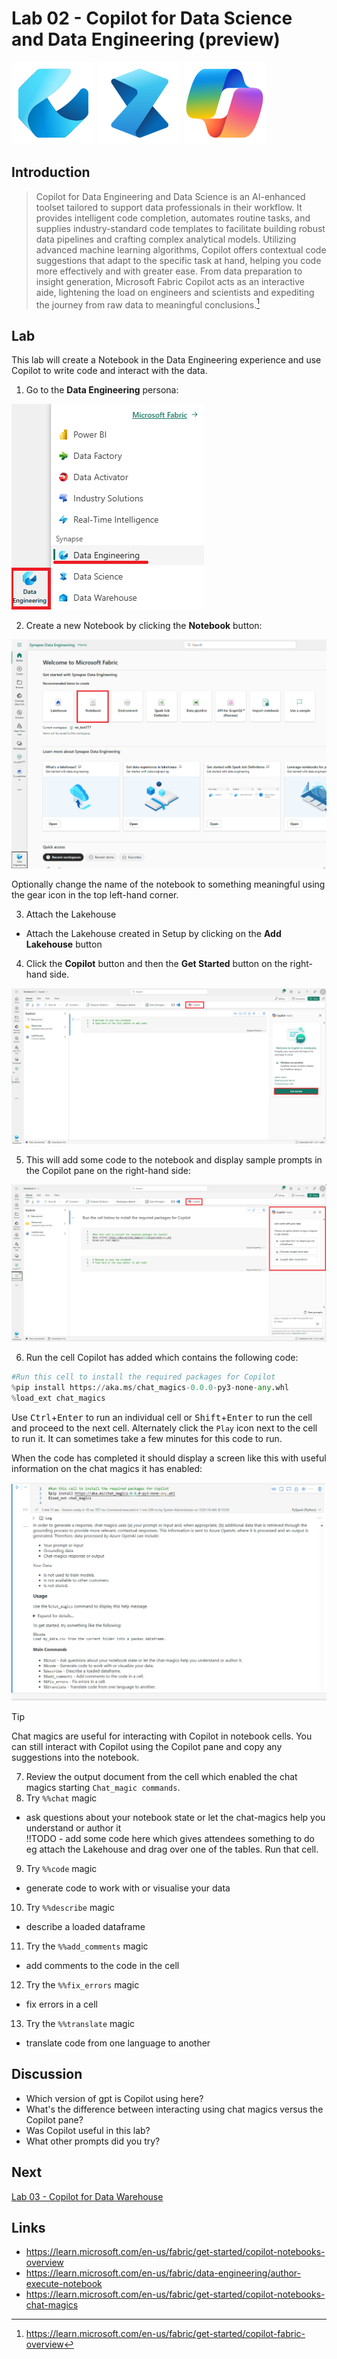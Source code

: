 # Lab 02 - Copilot for Data Science and Data Engineering (preview)

![Data Engineering](/images/dataengineering.svg)
![Data Science](/images/datascience.svg)
![Copilot](/images/copilot.svg)

## Introduction
> Copilot for Data Engineering and Data Science is an AI-enhanced toolset tailored to support data professionals in their workflow. It provides intelligent code completion, automates routine tasks, and supplies industry-standard code templates to facilitate building robust data pipelines and crafting complex analytical models. Utilizing advanced machine learning algorithms, Copilot offers contextual code suggestions that adapt to the specific task at hand, helping you code more effectively and with greater ease. From data preparation to insight generation, Microsoft Fabric Copilot acts as an interactive aide, lightening the load on engineers and scientists and expediting the journey from raw data to meaningful conclusions.[^1]

## Lab
This lab will create a Notebook in the Data Engineering experience and use Copilot to write code and interact with the data.

1. Go to the **Data Engineering** persona:

![Data Engineering persona](/labs/lab02/images/dataengineeringpersona.png)

2. Create a new Notebook by clicking the **Notebook** button:

![New Notebook](/labs/lab02/images/newnotebook.png)

Optionally change the name of the notebook to something meaningful using the gear icon in the top left-hand corner.

3. Attach the Lakehouse
- Attach the Lakehouse created in Setup by clicking on the **Add Lakehouse** button

4. Click the **Copilot** button and then the **Get Started** button on the right-hand side.

![Copilot Button](/labs/lab02/images/copilotbutton.png)

5. This will add some code to the notebook and display sample prompts in the Copilot pane on the right-hand side:

![Copilot Pane](/labs/lab02/images/copilotpane.png)

6. Run the cell Copilot has added which contains the following code:

```Python
#Run this cell to install the required packages for Copilot
%pip install https://aka.ms/chat_magics-0.0.0-py3-none-any.whl
%load_ext chat_magics
```

Use <kbd>Ctrl</kbd>+<kbd>Enter</kbd> to run an individual cell or <kbd>Shift</kbd>+<kbd>Enter</kbd> to run the cell and proceed to the next cell.  Alternately click the `Play` icon next to the cell to run it.  It can sometimes take a few minutes for this code to run.

When the code has completed it should display a screen like this with useful information on the chat magics it has enabled:

![Chat Magics](/labs/lab02/images/chatmagics.png)

> [!TIP]
> Chat magics are useful for interacting with Copilot in notebook cells.  You can still interact with Copilot using the Copilot pane and copy any suggestions into the notebook.

7. Review the output document from the cell which enabled the chat magics starting `Chat_magic commands`.
8. Try `%%chat` magic
- ask questions about your notebook state or let the chat-magics 
help you understand or author it  
!!TODO - add some code here which gives attendees something to do
eg attach the Lakehouse and drag over one of the tables.  Run that cell.
9. Try `%%code` magic
- generate code to work with or visualise your data
10. Try `%%describe` magic
- describe a loaded dataframe
11. Try the `%%add_comments` magic
- add comments to the code in the cell
12. Try the `%%fix_errors` magic
- fix errors in a cell
13. Try the `%%translate` magic
- translate code from one language to another

## Discussion
- Which version of gpt is Copilot using here?
- What's the difference between interacting using chat magics versus the Copilot pane?
- Was Copilot useful in this lab?
- What other prompts did you try?

## Next
[Lab 03 - Copilot for Data Warehouse](/labs/lab03/lab03.md)

## Links
- https://learn.microsoft.com/en-us/fabric/get-started/copilot-notebooks-overview
- https://learn.microsoft.com/en-us/fabric/data-engineering/author-execute-notebook
- https://learn.microsoft.com/en-us/fabric/get-started/copilot-notebooks-chat-magics

[^1]: https://learn.microsoft.com/en-us/fabric/get-started/copilot-fabric-overview